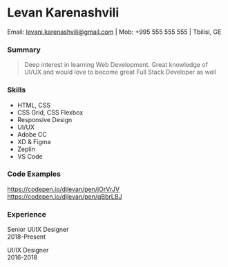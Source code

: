 # Levan Karenashvili
Email: levani.karenashvili@gmail.com | Mob: +995 555 555 555 | Tbilisi, GE
### Summary
> Deep interest in learning Web Development. 
> Great knowledge of UI/UX and would love to become great Full Stack Developer as well
### Skills
* HTML, CSS
* CSS Grid, CSS Flexbox
* Responsive Design
* UI/UX
* Adobe CC
* XD & Figma
* Zeplin
* VS Code
### Code Examples
https://codepen.io/djlevan/pen/jOrVrJV
<br>https://codepen.io/djlevan/pen/qBbrLBJ

### Experience
Senior UI/IX Designer
<br>2018-Present

UI/IX Designer
<br>2016-2018
